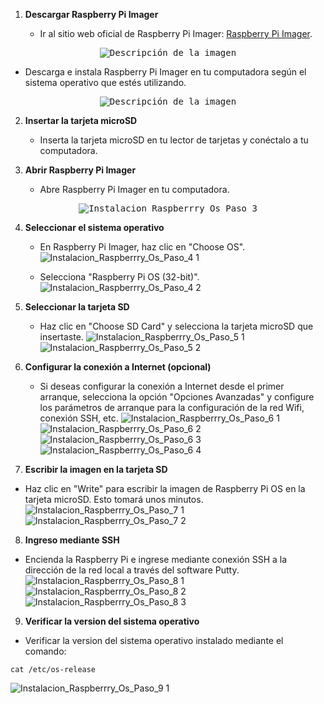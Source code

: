 
1. **Descargar Raspberry Pi Imager**

   - Ir al sitio web oficial de Raspberry Pi Imager: [Raspberry Pi Imager](https://www.raspberrypi.org/software/).
   
<p align="center">
  <kbd>
    <img src="https://github.com/AndresYE/Network_Service_on_Containers/assets/113482367/9ccede86-05fb-42ce-92ce-af2b3963f33balt" alt="Descripción de la imagen">
  </kbd>
</p>

   - Descarga e instala Raspberry Pi Imager en tu computadora según el sistema operativo que estés utilizando.
<p align="center">
  <kbd>
    <img src="https://github.com/AndresYE/Network_Service_on_Containers/assets/113482367/c0fa1782-3077-4239-80a4-b68b74cafe81" alt="Descripción de la imagen">
  </kbd>
</p>

2. **Insertar la tarjeta microSD**

   - Inserta la tarjeta microSD en tu lector de tarjetas y conéctalo a tu computadora.

3. **Abrir Raspberry Pi Imager**

   - Abre Raspberry Pi Imager en tu computadora.

<p align="center">
  <kbd>
    <img src="https://github.com/AndresYE/Network_Service_on_Containers/assets/113482367/cbe37cc0-16d1-4b8d-ae2a-a0ff113f1313" alt="Instalacion_Raspberrry_Os_Paso_3">
  </kbd>
</p>

4. **Seleccionar el sistema operativo**

   - En Raspberry Pi Imager, haz clic en "Choose OS".
![Instalacion_Raspberrry_Os_Paso_4 1](https://github.com/AndresYE/Network_Service_on_Containers/assets/113482367/5254d660-09fc-49a3-ab51-bd84d59e555f)



   - Selecciona "Raspberry Pi OS (32-bit)".
![Instalacion_Raspberrry_Os_Paso_4 2](https://github.com/AndresYE/Network_Service_on_Containers/assets/113482367/bc112555-8e39-4719-bb05-21e45d5985a6)


5. **Seleccionar la tarjeta SD**

   - Haz clic en "Choose SD Card" y selecciona la tarjeta microSD que insertaste.
![Instalacion_Raspberrry_Os_Paso_5 1](https://github.com/AndresYE/Network_Service_on_Containers/assets/113482367/97818b8c-2b67-4200-b023-2e6eff9ca681)
![Instalacion_Raspberrry_Os_Paso_5 2](https://github.com/AndresYE/Network_Service_on_Containers/assets/113482367/dc45ca19-c1d4-467c-bcb1-f7fc413e64c3)



6. **Configurar la conexión a Internet (opcional)**

   - Si deseas configurar la conexión a Internet desde el primer arranque, selecciona la opción "Opciones Avanzadas" y configure los parámetros de arranque para la configuración de la red Wifi, conexión SSH, etc.
![Instalacion_Raspberrry_Os_Paso_6 1](https://github.com/AndresYE/Network_Service_on_Containers/assets/113482367/150d1848-ce8c-425d-9765-2144ed03f2cd)
![Instalacion_Raspberrry_Os_Paso_6 2](https://github.com/AndresYE/Network_Service_on_Containers/assets/113482367/a828d752-ef06-4753-b8cf-806d696d3836)
![Instalacion_Raspberrry_Os_Paso_6 3](https://github.com/AndresYE/Network_Service_on_Containers/assets/113482367/0bdaf173-33fc-48b0-bf61-bd8f03b8a61d)
![Instalacion_Raspberrry_Os_Paso_6 4](https://github.com/AndresYE/Network_Service_on_Containers/assets/113482367/6fb666af-99fa-46fe-b41d-fc05ac4272c2)

7. **Escribir la imagen en la tarjeta SD**
- Haz clic en "Write" para escribir la imagen de Raspberry Pi OS en la tarjeta microSD. Esto tomará unos minutos.
![Instalacion_Raspberrry_Os_Paso_7 1](https://github.com/AndresYE/Network_Service_on_Containers/assets/113482367/801f8e26-c683-486e-b0b8-c4a1b884fd0b)
![Instalacion_Raspberrry_Os_Paso_7 2](https://github.com/AndresYE/Network_Service_on_Containers/assets/113482367/5dad41f6-c5f6-46b9-a1c8-6f1390234fac)

8. **Ingreso mediante SSH**

 - Encienda la Raspberry Pi e ingrese mediante conexión SSH a la dirección de la red local a través del software Putty.
![Instalacion_Raspberrry_Os_Paso_8 1](https://github.com/AndresYE/Network_Service_on_Containers/assets/113482367/75fbe464-441e-418d-9ee1-f099266ce398)
![Instalacion_Raspberrry_Os_Paso_8 2](https://github.com/AndresYE/Network_Service_on_Containers/assets/113482367/21358b5e-abba-4537-8032-bb2789c5b710)
![Instalacion_Raspberrry_Os_Paso_8 3](https://github.com/AndresYE/Network_Service_on_Containers/assets/113482367/4d1327e9-b322-4136-bb15-b0c848256093)


9. **Verificar la version del sistema operativo**
  - Verificar la version del sistema operativo instalado mediante el comando:

```shell
cat /etc/os-release
```
![Instalacion_Raspberrry_Os_Paso_9 1](https://github.com/AndresYE/Network_Service_on_Containers/assets/113482367/e8958fb9-3493-43a2-8454-0ea7c4280c9c)
